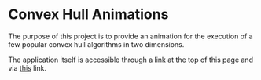 # Convex Hull Animations
The purpose of this project is to provide an animation for the execution of a few popular convex hull algorithms in two dimensions.

The application itself is accessible through a link at the top of this page and via [this](https://ermel272.github.io/convex-hull-animations) link.